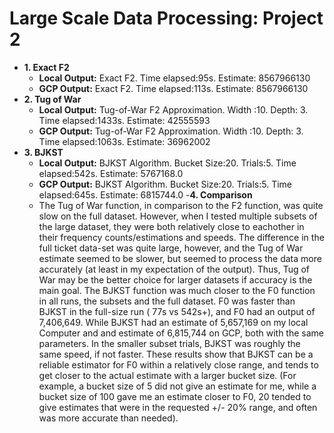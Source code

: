 # Large Scale Data Processing: Project 2
- **1. Exact F2**
    - **Local Output:** Exact F2. Time elapsed:95s. Estimate: 8567966130
    - **GCP Output:** Exact F2. Time elapsed:113s. Estimate: 8567966130
- **2. Tug of War**
    - **Local Output:** Tug-of-War F2 Approximation. Width :10. Depth: 3. Time elapsed:1433s. Estimate: 42555593
    - **GCP Output:** Tug-of-War F2 Approximation. Width :10. Depth: 3. Time elapsed:1063s. Estimate: 36962002
- **3. BJKST**
    - **Local Output:** BJKST Algorithm. Bucket Size:20. Trials:5. Time elapsed:542s. Estimate: 5767168.0
    - **GCP Output:** BJKST Algorithm. Bucket Size:20. Trials:5. Time elapsed:645s. Estimate: 6815744.0
-**4. Comparison**
    - The Tug of War function, in comparison to the F2 function, was quite slow on the full dataset. However, when I tested multiple subsets of the large dataset, they were both relatively close to eachother in their frequency counts/estimations and speeds. The difference in the full ticket data-set was quite large, however, and the Tug of War estimate seemed to be slower, but seemed to process the data more accurately (at least in my expectation of the output). Thus, Tug of War may be the better choice for larger datasets if accuracy is the main goal. The BJKST function was much closer to the F0 function in all runs, the subsets and the full dataset. F0 was faster than BJKST in the full-size run ( 77s vs 542s+), and F0 had an output of 7,406,649. While BJKST had an estimate of 5,657,169 on my local Computer and and estimate of 6,815,744 on GCP, both with the same parameters. In the smaller subset trials, BJKST was roughly the same speed, if not faster. These results show that BJKST can be a reliable estimator for F0 within a relatively close range, and tends to get closer to the actual estimate with a larger bucket size. (For example, a bucket size of 5 did not give an estimate for me, while a bucket size of 100 gave me an estimate closer to F0, 20 tended to give estimates that were in the requested +/- 20% range, and often was more accurate than needed).

